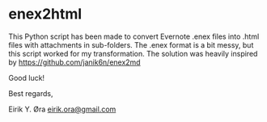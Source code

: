 # enex2html

This Python script has been made to convert Evernote .enex files into .html files with attachments in sub-folders.
The .enex format is a bit messy, but this script worked for my transformation.
The solution was heavily inspired by https://github.com/janik6n/enex2md

Good luck!

Best regards,

Eirik Y. Øra
eirik.ora@gmail.com
